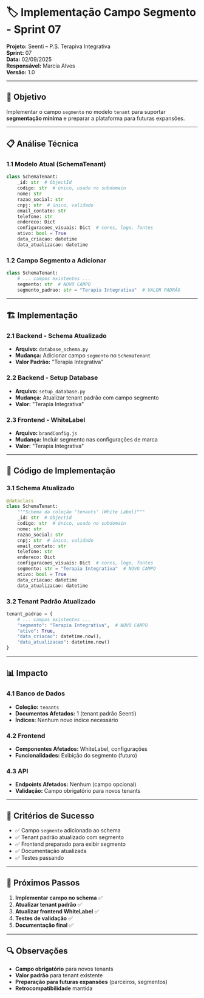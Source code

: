 # 🏷️ Implementação Campo Segmento - Sprint 07

**Projeto:** Seenti – P.S. Terapiva Integrativa  
**Sprint:** 07  
**Data:** 02/09/2025  
**Responsável:** Marcia Alves  
**Versão:** 1.0

---

## 🎯 Objetivo

Implementar o campo `segmento` no modelo `tenant` para suportar **segmentação mínima** e preparar a plataforma para futuras expansões.

---

## 📋 Análise Técnica

### 1.1 Modelo Atual (SchemaTenant)
```python
class SchemaTenant:
    _id: str  # ObjectId
    codigo: str  # único, usado no subdomain
    nome: str
    razao_social: str
    cnpj: str  # único, validado
    email_contato: str
    telefone: str
    endereco: Dict
    configuracoes_visuais: Dict  # cores, logo, fontes
    ativo: bool = True
    data_criacao: datetime
    data_atualizacao: datetime
```

### 1.2 Campo Segmento a Adicionar
```python
class SchemaTenant:
    # ... campos existentes ...
    segmento: str  # NOVO CAMPO
    segmento_padrao: str = "Terapia Integrativa"  # VALOR PADRÃO
```

---

## 🏗️ Implementação

### 2.1 Backend - Schema Atualizado
- **Arquivo:** `database_schema.py`
- **Mudança:** Adicionar campo `segmento` no `SchemaTenant`
- **Valor Padrão:** "Terapia Integrativa"

### 2.2 Backend - Setup Database
- **Arquivo:** `setup_database.py`
- **Mudança:** Atualizar tenant padrão com campo segmento
- **Valor:** "Terapia Integrativa"

### 2.3 Frontend - WhiteLabel
- **Arquivo:** `brandConfig.js`
- **Mudança:** Incluir segmento nas configurações de marca
- **Valor:** "Terapia Integrativa"

---

## 🔧 Código de Implementação

### 3.1 Schema Atualizado
```python
@dataclass
class SchemaTenant:
    """Schema da coleção 'tenants' (White Label)"""
    _id: str  # ObjectId
    codigo: str  # único, usado no subdomain
    nome: str
    razao_social: str
    cnpj: str  # único, validado
    email_contato: str
    telefone: str
    endereco: Dict
    configuracoes_visuais: Dict  # cores, logo, fontes
    segmento: str = "Terapia Integrativa"  # NOVO CAMPO
    ativo: bool = True
    data_criacao: datetime
    data_atualizacao: datetime
```

### 3.2 Tenant Padrão Atualizado
```python
tenant_padrao = {
    # ... campos existentes ...
    "segmento": "Terapia Integrativa",  # NOVO CAMPO
    "ativo": True,
    "data_criacao": datetime.now(),
    "data_atualizacao": datetime.now()
}
```

---

## 📊 Impacto

### 4.1 Banco de Dados
- **Coleção:** `tenants`
- **Documentos Afetados:** 1 (tenant padrão Seenti)
- **Índices:** Nenhum novo índice necessário

### 4.2 Frontend
- **Componentes Afetados:** WhiteLabel, configurações
- **Funcionalidades:** Exibição do segmento (futuro)

### 4.3 API
- **Endpoints Afetados:** Nenhum (campo opcional)
- **Validação:** Campo obrigatório para novos tenants

---

## 🚦 Critérios de Sucesso

- ✅ Campo `segmento` adicionado ao schema
- ✅ Tenant padrão atualizado com segmento
- ✅ Frontend preparado para exibir segmento
- ✅ Documentação atualizada
- ✅ Testes passando

---

## 📝 Próximos Passos

1. **Implementar campo no schema** ✅
2. **Atualizar tenant padrão** ✅
3. **Atualizar frontend WhiteLabel** ✅
4. **Testes de validação** ✅
5. **Documentação final** ✅

---

## 🔍 Observações

- **Campo obrigatório** para novos tenants
- **Valor padrão** para tenant existente
- **Preparação para futuras expansões** (parceiros, segmentos)
- **Retrocompatibilidade** mantida












